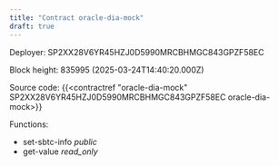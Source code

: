 ```yaml
---
title: "Contract oracle-dia-mock"
draft: true
---
```

Deployer: SP2XX28V6YR45HZJ0D5990MRCBHMGC843GPZF58EC


 



Block height: 835995 (2025-03-24T14:40:20.000Z)

Source code: {{<contractref "oracle-dia-mock" SP2XX28V6YR45HZJ0D5990MRCBHMGC843GPZF58EC oracle-dia-mock>}}

Functions:

* set-sbtc-info _public_
* get-value _read_only_
